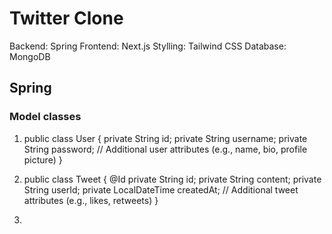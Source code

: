 # Twitter Clone
Backend: Spring
Frontend: Next.js
Stylling: Tailwind CSS
Database: MongoDB

## Spring
### Model classes
1. public class User {
    private String id;
    private String username;
    private String password;
    // Additional user attributes (e.g., name, bio, profile picture)
  }

1. public class Tweet {
    @Id
    private String id;
    private String content;
    private String userId;
    private LocalDateTime createdAt;
    // Additional tweet attributes (e.g., likes, retweets)
  }

3. 
